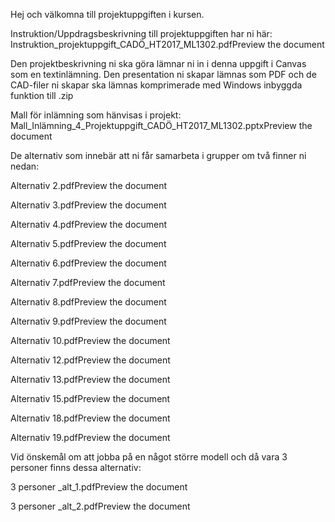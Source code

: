 Hej och välkomna till projektuppgiften i kursen.

Instruktion/Uppdragsbeskrivning till projektuppgiften har ni här: Instruktion_projektuppgift_CADÖ_HT2017_ML1302.pdfPreview the document

Den projektbeskrivning ni ska göra lämnar ni in i denna uppgift i Canvas som en textinlämning. Den presentation ni skapar lämnas som PDF och de CAD-filer ni skapar ska lämnas komprimerade med Windows inbyggda funktion till .zip

Mall för inlämning som hänvisas i projekt: Mall_Inlämning_4_Projektuppgift_CADÖ_HT2017_ML1302.pptxPreview the document

De alternativ som innebär att ni får samarbeta i grupper om två finner ni nedan:

Alternativ 2.pdfPreview the document

Alternativ 3.pdfPreview the document

Alternativ 4.pdfPreview the document

Alternativ 5.pdfPreview the document

Alternativ 6.pdfPreview the document

Alternativ 7.pdfPreview the document

Alternativ 8.pdfPreview the document

Alternativ 9.pdfPreview the document

Alternativ 10.pdfPreview the document

Alternativ 12.pdfPreview the document

Alternativ 13.pdfPreview the document

Alternativ 15.pdfPreview the document

Alternativ 18.pdfPreview the document

Alternativ 19.pdfPreview the document

Vid önskemål om att jobba på en något större modell och då vara 3 personer finns dessa alternativ:

3 personer _alt_1.pdfPreview the document

3 personer _alt_2.pdfPreview the document
